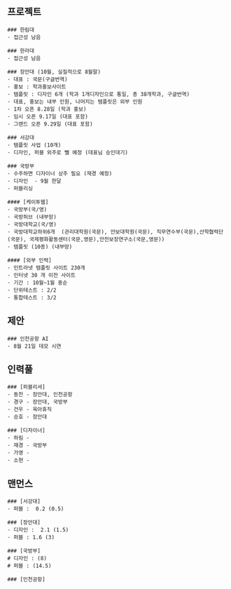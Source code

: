 ## 프로젝트

```
### 한림대
· 접근성 남음
```

```
### 한라대
· 접근성 남음
```

```
### 장안대 (10월, 실질적으로 8월말)
· 대표 : 국문(구글번역)
· 홍보 : 학과홍보사이트
· 템플릿 : 디자인 6개 (학과 1개디자인으로 통일, 총 38개학과, 구글번역)
· 대표, 홍보는 내부 인원, 나머지는 템플릿은 외부 인원
· 1차 오픈 8.28일 (학과 홍보)
· 임시 오픈 9.17일 (대표 포함)
· 그랜드 오픈 9.29일 (대표 포함)
```

```
### 서강대
· 템플릿 사업 (10개)
· 디자인, 퍼블 외주로 뺄 예정 (대표님 승인대기)
```

```
### 국방부
· 수주하면 디자이너 상주 필요 (재경 예정)
· 디자인  - 9월 한달
· 퍼블리싱
```

```
#### [케이투웹]
· 국방부(국/영)
· 국방허브 (내부망)
· 국방대학교(국/영)
· 국방대학교하위6개  (관리대학원(국문), 안보대학원(국문), 직무연수부(국문),산학협력단(국문), 국제평화활동센터(국문,영문),안전보장연구소(국문,영문))
· 템플릿 (10종) (내부망)
```

```
#### [외부 인력]
· 인트라넷 템플릿 사이트 230개
· 인터넷 30 개 이전 사이트
· 기간 : 10월~1월 중순
· 단위테스트 : 2/2
· 통합테스트 : 3/2
```

## 제안

```
### 인천공항 AI
· 8월 21일 데모 시연
```

## 인력풀

```
### [퍼블리셔]
· 동찬 - 장안대, 인천공항
· 경구 - 장안대, 국방부
· 건우 - 육아휴직
· 승호 - 장안대
```

```
### [디자이너]
· 하림 -
· 재경 - 국방부
· 가영 -
· 소현 -
```

## 맨먼스

```
### [서강대]
· 퍼블 :  0.2 (0.5)
```

```
### [장안대]
· 디자인 :  2.1 (1.5)
· 퍼블 : 1.6 (3)
```

```
### [국방부]
# 디자인 : (8)
# 퍼블 : (14.5)
```

```
### [인천공항]
```